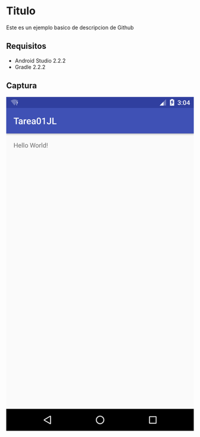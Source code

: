 Titulo
=======
Este es un ejemplo basico de descripcion de Github

Requisitos
----
* Android Studio 2.2.2
* Gradle 2.2.2

Captura
---

<div aling="center">
    <center>
        <img src="/img/captura.png" whith="300">
    </center>
</div>

